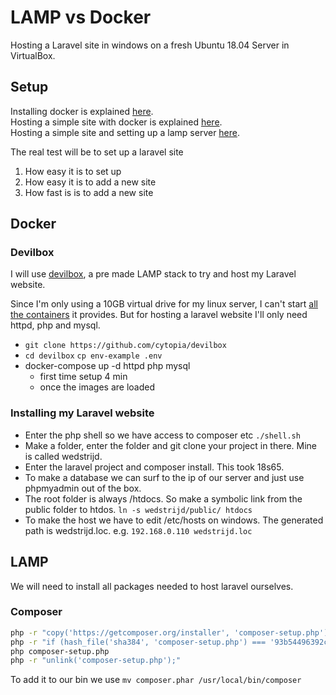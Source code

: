 # LAMP vs Docker

Hosting a Laravel site in windows on a fresh Ubuntu 18.04 Server in VirtualBox.

## Setup

Installing docker is explained [here](./install-docker/).  
Hosting a simple site with docker is explained [here](./docker-simple-example/).  
Hosting a simple site and setting up a lamp server [here](./lamp-simple-example/).

The real test will be to set up a laravel site

1. How easy it is to set up
2. How easy it is to add a new site
3. How fast is is to add a new site

## Docker

### Devilbox

I will use [devilbox](http://devilbox.org/), a pre made LAMP stack to try and host my Laravel website.

Since I'm only using a 10GB virtual drive for my linux server, I can't start [all the containers](https://devilbox.readthedocs.io/en/latest/readings/available-container.html?highlight=container) it provides.
But for hosting a laravel website I'll only need httpd, php and mysql.

- `git clone https://github.com/cytopia/devilbox`
- `cd devilbox` `cp env-example .env`
- docker-compose up -d httpd php mysql
  - first time setup 4 min
  - once the images are loaded

### Installing my Laravel website

- Enter the php shell so we have access to composer etc `./shell.sh`
- Make a folder, enter the folder and git clone your project in there. Mine is called wedstrijd.
- Enter the laravel project and composer install. This took 18s65.
- To make a database we can surf to the ip of our server and just use phpmyadmin out of the box.
- The root folder is always /htdocs. So make a symbolic link from the public folder to htdos.
  `ln -s wedstrijd/public/ htdocs`
- To make the host we have to edit /etc/hosts on windows. The generated path is wedstrijd.loc. e.g. `192.168.0.110 wedstrijd.loc`

## LAMP

We will need to install all packages needed to host laravel ourselves.

### Composer

```bash
php -r "copy('https://getcomposer.org/installer', 'composer-setup.php');"
php -r "if (hash_file('sha384', 'composer-setup.php') === '93b54496392c062774670ac18b134c3b3a95e5a5e5c8f1a9f115f203b75bf9a129d5daa8ba6a13e2cc8a1da0806388a8') { echo 'Installer verified'; } else { echo 'Installer corrupt'; unlink('composer-setup.php'); } echo PHP_EOL;"
php composer-setup.php
php -r "unlink('composer-setup.php');"
```

To add it to our bin we use `mv composer.phar /usr/local/bin/composer`
